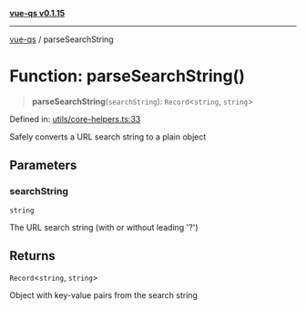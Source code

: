 [**vue-qs v0.1.15**](../README.md)

***

[vue-qs](../README.md) / parseSearchString

# Function: parseSearchString()

> **parseSearchString**(`searchString`): `Record`\<`string`, `string`\>

Defined in: [utils/core-helpers.ts:33](https://github.com/iamsomraj/vue-qs/blob/2515abe5c25afff0f87351153aa1684c958bdf3f/src/utils/core-helpers.ts#L33)

Safely converts a URL search string to a plain object

## Parameters

### searchString

`string`

The URL search string (with or without leading '?')

## Returns

`Record`\<`string`, `string`\>

Object with key-value pairs from the search string
